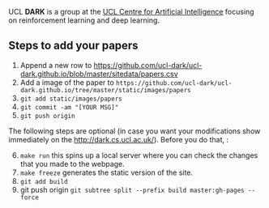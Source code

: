 UCL **DARK** is a group at the [UCL Centre for Artificial Intelligence](https://www.ucl.ac.uk/ai-centre/) focusing on reinforcement learning and deep learning.

## Steps to add your papers
1. Append a new row to https://github.com/ucl-dark/ucl-dark.github.io/blob/master/sitedata/papers.csv
2. Add a image of the paper to `https://github.com/ucl-dark/ucl-dark.github.io/tree/master/static/images/papers`
3. `git add static/images/papers`
4. `git commit -am "[YOUR MSG]"`
5. `git push origin`

The following steps are optional (in case you want your modifications show immediately on the http://dark.cs.ucl.ac.uk/). Before you do that, :

6. `make run` this spins up a local server where you can check the changes that you made to the webpage.
7. `make freeze` generates the static version of the site.
8. `git add build`
9. git push origin `git subtree split --prefix build master:gh-pages --force`
